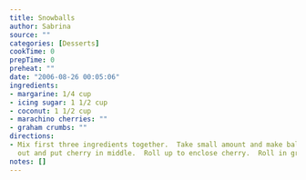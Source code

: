 ```yaml
---
title: Snowballs
author: Sabrina
source: ""
categories: [Desserts]
cookTime: 0
prepTime: 0
preheat: ""
date: "2006-08-26 00:05:06"
ingredients:
- margarine: 1/4 cup
- icing sugar: 1 1/2 cup
- coconut: 1 1/2 cup
- marachino cherries: ""
- graham crumbs: ""
directions:
- Mix first three ingredients together.  Take small amount and make ball.  Flatten
  out and put cherry in middle.  Roll up to enclose cherry.  Roll in graham crumbs.
notes: []
---
```


